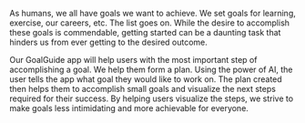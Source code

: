 As humans, we all have goals we want to achieve. We set goals for learning, exercise, our careers, etc. The list goes on. While the desire to accomplish these goals is commendable, getting started can be a daunting task that hinders us from ever getting to the desired outcome.

Our GoalGuide app will help users with the most important step of accomplishing a goal. We help them form a plan. Using the power of AI, the user tells the app what goal they would like to work on. The plan created then helps them to accomplish small goals and visualize the next steps required for their success. By helping users visualize the steps, we strive to make goals less intimidating and more achievable for everyone.


